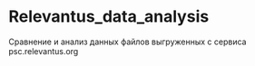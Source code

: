 # Relevantus_data_analysis
Сравнение и анализ данных файлов выгруженных с сервиса psc.relevantus.org
